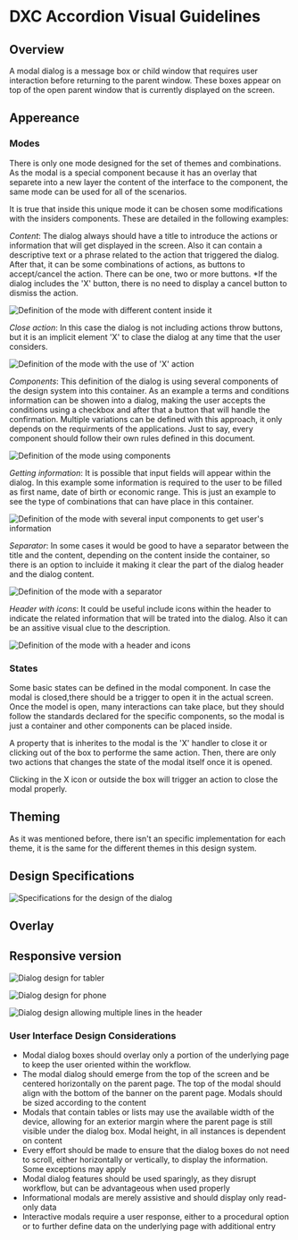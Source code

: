 # DXC Accordion Visual Guidelines

## Overview

A modal dialog is a message box or child window that requires user interaction before returning to the parent window. These boxes appear on top of the open parent window that is currently displayed on the screen. 

## Appereance

### Modes

There is only one mode designed for the set of themes and combinations. As the modal is a special component because it has an overlay that separete into a new layer the content of the interface to the component, the same mode can be used for all of the scenarios.

It is true that inside this unique mode it can be chosen some modifications with the insiders components. These are detailed in the following examples:

_Content_: The dialog always should have a title to introduce the actions or information that will get displayed in the screen. Also it can contain a descriptive text or a phrase related to the action that triggered the dialog.
After that, it can be some combinations of actions, as buttons to accept/cancel the action. There can be one, two or more buttons.
*If the dialog includes the 'X' button, there is no need to display a cancel button to dismiss the action.

![Definition of the mode with different content inside it](images/dialog_mode_content.png)

_Close action_: In this case the dialog is not including actions throw buttons, but it is an implicit element 'X' to clase the dialog at any time that the user considers.

![Definition of the mode with the use of 'X' action](images/dialog_mode_content_X.png)

_Components_: This definition of the dialog is using several components of the design system into this container. As an example a terms and conditions information can be showen into a dialog, making the user accepts the conditions using a checkbox and after that a button that will handle the confirmation.
Multiple variations can be defined with this approach, it only depends on the requirments of the applications. 
Just to say, every component should follow their own rules defined in this document.

![Definition of the mode using components](images/dialog_mode_components.png)

_Getting information_: It is possible that input fields will appear within the dialog. In this example some information is required to the user to be filled as first name, date of birth or economic range.
This is just an example to see the type of combinations that can have place in this container.

![Definition of the mode with several input components to get user's information](images/dialog_mode_inputs.png)


_Separator_: In some cases it would be good to have a separator between the title and the content, depending on the content inside the container, so there is an option to incluide it making it clear the part of the dialog header and the dialog content.

![Definition of the mode with a separator](images/dialog_mode_inputs.png)

_Header with icons_: It could be useful include icons within the header to indicate the related information that will be trated into the dialog. Also it can be an assitive visual clue to the description.

![Definition of the mode with a header and icons](images/dialog_mode_headericons.png)

### States

Some basic states can be defined in the modal component. In case the modal is closed,there should be a trigger to open it in the actual screen.
Once the model is open, many interactions can take place, but they should follow the standards declared for the specific components, so the modal is just a container and other components can be placed inside.

A property that is inherites to the modal is the 'X' handler to close it or clicking out of the box to performe the same action. Then, there are only two actions that changes the state of the modal itself once it is opened.

Clicking in the X icon or outside the box will trigger an action to close the modal properly.

## Theming

As it was mentioned before, there isn't an specific implementation for each theme, it is the same for the different themes in this design system.

## Design Specifications

![Specifications for the design of the dialog](images/dialog_specs.png)

## Overlay



## Responsive version

![Dialog design for tabler](images/dialog_tablet_portrait.png)

![Dialog design for phone](images/dialog_phone.png)

![Dialog design allowing multiple lines in the header](images/dialog_phone_multiple.png)

### User Interface Design Considerations

- Modal dialog boxes should overlay only a portion of the underlying page to keep the user oriented within the workflow. 
- The modal dialog should emerge from the top of the screen and be centered horizontally on the parent page. The top of the modal should align with the bottom of the banner on the parent page.  Modals should be sized according to the content
- Modals that contain tables or lists may use the available width of the device, allowing for an exterior margin where the parent page is still visible under the dialog box. Modal height, in all instances is dependent on content 
- Every effort should be made to ensure that the dialog boxes do not need to scroll, either horizontally or vertically, to display the information. Some exceptions may apply
- Modal dialog features should be used sparingly, as they disrupt workflow, but can be advantageous when used properly
- Informational modals are merely assistive and should display only read-only data
- Interactive modals require a user response, either to a procedural option or to further define data on the underlying page with additional entry
